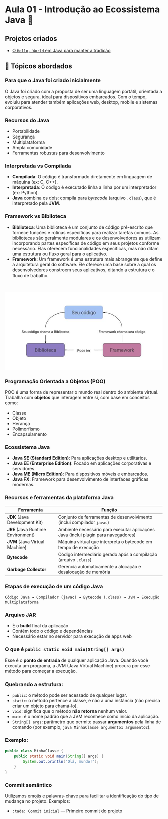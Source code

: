 # Aula 01 - Introdução ao Ecossistema Java 🚀

## Projetos criados
- [O `Hello, World` em Java para manter a tradição](https://github.com/renatangr/Generation_Aulas/blob/main/aula_01/src/helloworld/HelloWorld.java)

## 🧠 Tópicos abordados

### Para que o Java foi criado inicialmente
O Java foi criado com a proposta de ser uma linguagem portátil, orientada a objetos e segura, ideal para dispositivos embarcados. Com o tempo, evoluiu para atender também aplicações web, desktop, mobile e sistemas corporativos.

### Recursos do Java
- Portabilidade  
- Segurança  
- Multiplataforma  
- Ampla comunidade  
- Ferramentas robustas para desenvolvimento  

### Interpretada vs Compilada
- **Compilada**: O código é transformado diretamente em linguagem de máquina (ex: C, C++).
- **Interpretada**: O código é executado linha a linha por um interpretador (ex: Python).
- **Java** combina os dois: compila para *bytecode* (arquivo `.class`), que é interpretado pela **JVM**.

### Framework vs Biblioteca
- **Biblioteca**: Uma biblioteca é um conjunto de código pré-escrito que fornece funções e rotinas específicas para realizar tarefas comuns. As bibliotecas são geralmente modulares e os desenvolvedores as utilizam incorporando partes específicas de código em seus projetos conforme necessário. Elas oferecem funcionalidades específicas, mas não ditam uma estrutura ou fluxo geral para o aplicativo.
- **Framework**: Um framework é uma estrutura mais abrangente que define a arquitetura geral do software. Ele oferece uma base sobre a qual os desenvolvedores constroem seus aplicativos, ditando a estrutura e o fluxo de trabalho.
</br>

![ImagemFrameworkVsBiblioteca](/resources/frameworkvsbiblioteca.jpg)


### Programação Orientada a Objetos (POO)
POO é uma forma de representar o mundo real dentro do ambiente virtual. Trabalha com **objetos** que interagem entre si, com base em conceitos como:
- Classe  
- Objeto  
- Herança  
- Polimorfismo  
- Encapsulamento  

### Ecossistema Java

- **Java SE (Standard Edition)**: Para aplicações desktop e utilitários.
- **Java EE (Enterprise Edition)**: Focado em aplicações corporativas e servidores.
- **Java ME (Micro Edition)**: Para dispositivos móveis e embarcados.
- **Java FX**: Framework para desenvolvimento de interfaces gráficas modernas.


### Recursos e ferramentas da plataforma Java

| Ferramenta | Função |
|-----------|--------|
| **JDK** (Java Development Kit) | Conjunto de ferramentas de desenvolvimento (inclui compilador `javac`) |
| **JRE** (Java Runtime Environment) | Ambiente necessário para executar aplicações Java (inclui plugin para navegadores) |
| **JVM** (Java Virtual Machine) | Máquina virtual que interpreta o bytecode em tempo de execução |
| **Bytecode** | Código intermediário gerado após a compilação (arquivo `.class`) |
| **Garbage Collector** | Gerencia automaticamente a alocação e desalocação de memória |


### Etapas de execução de um código Java

```text
Código Java → Compilador (javac) → Bytecode (.class) → JVM → Execução Multiplataforma
```

### Arquivo JAR

- É o **build** final da aplicação  
- Contém todo o código e dependências  
- Necessário estar no servidor para execução de apps web  


### O que é `public static void main(String[] args)`

Esse é o **ponto de entrada** de qualquer aplicação Java. Quando você executa um programa, a JVM (Java Virtual Machine) procura por esse método para começar a execução.

### Quebrando a estrutura:
- `public`: o método pode ser acessado de qualquer lugar.
- `static`: o método pertence à classe, e não a uma instância (não precisa criar um objeto para chamá-lo).
- `void`: significa que o método **não retorna** nenhum valor.
- `main`: é o nome padrão que a JVM reconhece como início da aplicação.
- `String[] args`: parâmetro que permite passar **argumentos** pela linha de comando (por exemplo, `java MinhaClasse argumento1 argumento2`).

### Exemplo:
```java
public class MinhaClasse {
    public static void main(String[] args) {
        System.out.println("Olá, mundo!");
    }
}
```

### Commit semântico

Utilizamos emojis e palavras-chave para facilitar a identificação do tipo de mudança no projeto. Exemplos:

- `:tada: Commit inicial` — Primeiro commit do projeto